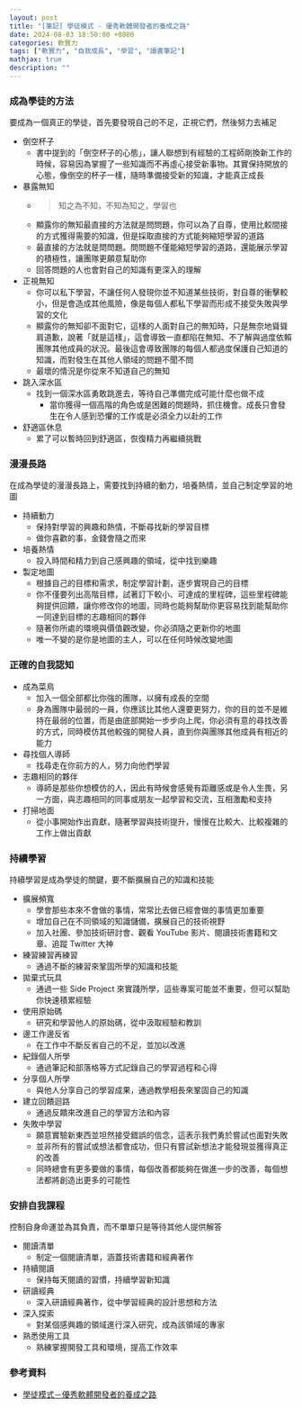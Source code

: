 ```yaml
---
layout: post
title: "[筆記] 學徒模式 - 優秀軟體開發者的養成之路"
date: 2024-08-03 18:50:00 +0800
categories: 軟實力
tags: ["軟實力", "自我成長", "學習", "讀書筆記"]
mathjax: true
description: ""
---
```


### 成為學徒的方法

要成為一個真正的學徒，首先要發現自己的不足，正視它們，然後努力去補足

- 倒空杯子
    - 書中提到的「倒空杯子的心態」，讓人聯想到有經驗的工程師剛換新工作的時候，容易因為掌握了一些知識而不再虛心接受新事物。其實保持開放的心態，像倒空的杯子一樣，隨時準備接受新的知識，才能真正成長
- 暴露無知
    - > 知之為不知，不知為知之，學習也
    - 顯露你的無知最直接的方法就是問問題，你可以為了自尊，使用比較間接的方式獲得需要的知識，但是採取直接的方式能夠縮短學習的道路
    - 最直接的方法就是問問題。問問題不僅能縮短學習的道路，還能展示學習的積極性，讓團隊更願意幫助你
    - 回答問題的人也會對自己的知識有更深入的理解
- 正視無知
    - 你可以私下學習，不讓任何人發現你並不知道某些技術，對自尊的衝擊較小，但是會造成其他風險，像是每個人都私下學習而形成不接受失敗與學習的文化
    - 顯露你的無知卻不面對它，這樣的人面對自己的無知時，只是無奈地聳聳肩道歉，說著「就是這樣」，這會導致一直都陷在無知、不了解與過度依賴團隊其他成員的狀況。最後這會導致團隊的每個人都過度保護自己知道的知識，而對發生在其他人領域的問題不聞不問
    - 最壞的情況是你從來不知道自己的無知
- 跳入深水區
    - 找到一個深水區勇敢跳進去，等待自己準備完成可能什麼也做不成
        - 當你獲得一個高階的角色或是困難的問題時，抓住機會。成長只會發生在令人感到恐懼的工作或是必須全力以赴的工作
- 舒適區休息
    - 累了可以暫時回到舒適區，恢復精力再繼續挑戰

### 漫漫長路

在成為學徒的漫漫長路上，需要找到持續的動力，培養熱情，並自己制定學習的地圖

- 持續動力
    - 保持對學習的興趣和熱情，不斷尋找新的學習目標
    - 做你喜歡的事，金錢會隨之而來
- 培養熱情
    - 投入時間和精力到自己感興趣的領域，從中找到樂趣
- 製定地圖
    - 根據自己的目標和需求，制定學習計劃，逐步實現自己的目標
    - 你不僅要列出高階目標，試著訂下較小、可達成的里程碑，這些里程碑能夠提供回饋，讓你修改你的地圖，同時也能夠幫助你更容易找到能幫助你一同達到目標的志趣相同的夥伴
    - 隨著你所處的環境與價值觀改變，你必須隨之更新你的地圖
    - 唯一不變的是你是地圖的主人，可以在任何時候改變地圖

### 正確的自我認知

- 成為菜鳥
    - 加入一個全部都比你強的團隊，以擁有成長的空間
    - 身為團隊中最弱的一員，你應該比其他人還要更努力，你的目的並不是維持在最弱的位置，而是由底部開始一步步向上爬，你必須有意的尋找改善的方式，同時模仿其他較強的開發人員，直到你與團隊其他成員有相近的能力
- 尋找個人導師
    - 找尋走在你前方的人，努力向他們學習
- 志趣相同的夥伴
    - 導師是那些你想模仿的人，因此有時候會感覺有距離感或是令人生畏，另一方面，與志趣相同的同事或朋友一起學習和交流，互相激勵和支持
- 打掃地面
    - 從小事開始作出貢獻，隨著學習與技術提升，慢慢在比較大、比較複雜的工作上做出貢獻

### 持續學習

持續學習是成為學徒的關鍵，要不斷擴展自己的知識和技能

- 擴展頻寬
    - 學會那些本來不會做的事情，常常比去做已經會做的事情更加重要
    - 增加自己在不同領域的知識儲備，擴展自己的技術視野
    - 加入社團、參加技術研討會、觀看 YouTube 影片、閱讀技術書籍和文章、追蹤 Twitter 大神
- 練習練習再練習
    - 通過不斷的練習來鞏固所學的知識和技能
- 拋棄式玩具
    - 通過一些 Side Project 來實踐所學，這些專案可能並不重要，但可以幫助你快速積累經驗
- 使用原始碼
    - 研究和學習他人的原始碼，從中汲取經驗和教訓
- 邊工作邊反省
    - 在工作中不斷反省自己的不足，並加以改進
- 紀錄個人所學
    - 通過筆記和部落格等方式記錄自己的學習過程和心得
- 分享個人所學
    - 與他人分享自己的學習成果，通過教學相長來鞏固自己的知識
- 建立回饋迴路
    - 通過反饋來改進自己的學習方法和內容
- 失敗中學習
    - 願意實驗新東西並坦然接受錯誤的信念，這表示我們勇於嘗試也面對失敗
    - 並非所有的嘗試或想法都會成功，但只有嘗試新想法才能發現並獲得真正的改善
    - 同時總會有更多要做的事情，每個改善都能夠在做進一步的改善，每個想法都將創造出更多的可能性

### 安排自我課程

控制自身命運並為其負責，而不單單只是等待其他人提供解答

- 閱讀清單
    - 制定一個閱讀清單，涵蓋技術書籍和經典著作
- 持續閱讀
    - 保持每天閱讀的習慣，持續學習新知識
- 研讀經典
    - 深入研讀經典著作，從中學習經典的設計思想和方法
- 深入探索
    - 對某個感興趣的領域進行深入研究，成為該領域的專家
- 熟悉使用工具
    - 熟練掌握開發工具和環境，提高工作效率

### 參考資料

- [學徒模式－優秀軟體開發者的養成之路](https://www.tenlong.com.tw/products/9789862762561) 
